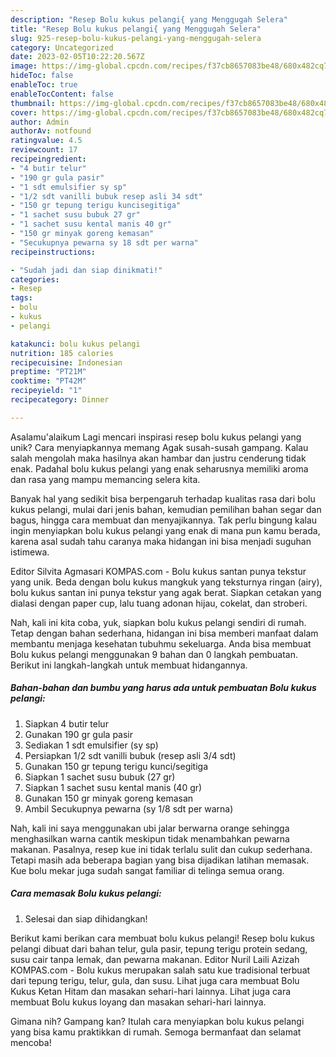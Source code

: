 ```yaml
---
description: "Resep Bolu kukus pelangi{ yang Menggugah Selera"
title: "Resep Bolu kukus pelangi{ yang Menggugah Selera"
slug: 925-resep-bolu-kukus-pelangi-yang-menggugah-selera
category: Uncategorized
date: 2023-02-05T10:22:20.567Z
image: https://img-global.cpcdn.com/recipes/f37cb8657083be48/680x482cq70/bolu-kukus-pelangi-foto-resep-utama.jpg
hideToc: false
enableToc: true
enableTocContent: false
thumbnail: https://img-global.cpcdn.com/recipes/f37cb8657083be48/680x482cq70/bolu-kukus-pelangi-foto-resep-utama.jpg
cover: https://img-global.cpcdn.com/recipes/f37cb8657083be48/680x482cq70/bolu-kukus-pelangi-foto-resep-utama.jpg
author: Admin
authorAv: notfound
ratingvalue: 4.5
reviewcount: 17
recipeingredient:
- "4 butir telur"
- "190 gr gula pasir"
- "1 sdt emulsifier sy sp"
- "1/2 sdt vanilli bubuk resep asli 34 sdt"
- "150 gr tepung terigu kuncisegitiga"
- "1 sachet susu bubuk 27 gr"
- "1 sachet susu kental manis 40 gr"
- "150 gr minyak goreng kemasan"
- "Secukupnya pewarna sy 18 sdt per warna"
recipeinstructions:

- "Sudah jadi dan siap dinikmati!"
categories:
- Resep
tags:
- bolu
- kukus
- pelangi

katakunci: bolu kukus pelangi 
nutrition: 185 calories
recipecuisine: Indonesian
preptime: "PT21M"
cooktime: "PT42M"
recipeyield: "1"
recipecategory: Dinner

---
```



Asalamu'alaikum Lagi mencari inspirasi resep bolu kukus pelangi yang unik? Cara menyiapkannya memang Agak susah-susah gampang. Kalau salah mengolah maka hasilnya akan hambar dan justru cenderung tidak enak. Padahal bolu kukus pelangi yang enak seharusnya memiliki aroma dan rasa yang mampu memancing selera kita.


Banyak hal yang sedikit bisa berpengaruh terhadap kualitas rasa dari bolu kukus pelangi, mulai dari jenis bahan, kemudian pemilihan bahan segar dan bagus, hingga cara membuat dan menyajikannya. Tak perlu bingung kalau ingin menyiapkan bolu kukus pelangi yang enak di mana pun kamu berada, karena asal sudah tahu caranya maka hidangan ini bisa menjadi suguhan istimewa.

Editor Silvita Agmasari KOMPAS.com - Bolu kukus santan punya tekstur yang unik. Beda dengan bolu kukus mangkuk yang teksturnya ringan (airy), bolu kukus santan ini punya tekstur yang agak berat. Siapkan cetakan yang dialasi dengan paper cup, lalu tuang adonan hijau, cokelat, dan stroberi.


Nah, kali ini kita coba, yuk, siapkan bolu kukus pelangi sendiri di rumah. Tetap dengan bahan sederhana, hidangan ini bisa memberi manfaat dalam membantu menjaga kesehatan tubuhmu sekeluarga. Anda bisa membuat Bolu kukus pelangi menggunakan 9 bahan dan 0 langkah pembuatan. Berikut ini langkah-langkah untuk membuat hidangannya.

<!--inarticleads1-->

##### Bahan-bahan dan bumbu yang harus ada untuk pembuatan Bolu kukus pelangi:

1. Siapkan 4 butir telur
1. Gunakan 190 gr gula pasir
1. Sediakan 1 sdt emulsifier (sy sp)
1. Persiapkan 1/2 sdt vanilli bubuk (resep asli 3/4 sdt)
1. Gunakan 150 gr tepung terigu kunci/segitiga
1. Siapkan 1 sachet susu bubuk (27 gr)
1. Siapkan 1 sachet susu kental manis (40 gr)
1. Gunakan 150 gr minyak goreng kemasan
1. Ambil Secukupnya pewarna (sy 1/8 sdt per warna)


Nah, kali ini saya menggunakan ubi jalar berwarna orange sehingga menghasilkan warna cantik meskipun tidak menambahkan pewarna makanan. Pasalnya, resep kue ini tidak terlalu sulit dan cukup sederhana. Tetapi masih ada beberapa bagian yang bisa dijadikan latihan memasak. Kue bolu mekar juga sudah sangat familiar di telinga semua orang. 

<!--inarticleads2-->

##### Cara memasak Bolu kukus pelangi:


1. Selesai dan siap dihidangkan!

Berikut kami berikan cara membuat bolu kukus pelangi! Resep bolu kukus pelangi dibuat dari bahan telur, gula pasir, tepung terigu protein sedang, susu cair tanpa lemak, dan pewarna makanan. Editor Nuril Laili Azizah KOMPAS.com - Bolu kukus merupakan salah satu kue tradisional terbuat dari tepung terigu, telur, gula, dan susu. Lihat juga cara membuat Bolu Kukus Ketan Hitam dan masakan sehari-hari lainnya. Lihat juga cara membuat Bolu kukus loyang dan masakan sehari-hari lainnya. 

Gimana nih? Gampang kan? Itulah cara menyiapkan bolu kukus pelangi yang bisa kamu praktikkan di rumah. Semoga bermanfaat dan selamat mencoba!
